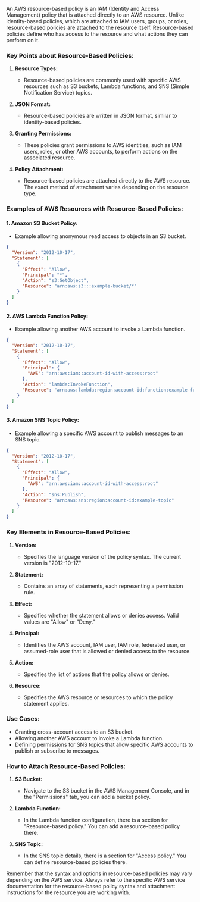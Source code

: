 An AWS resource-based policy is an IAM (Identity and Access Management) policy that is attached directly to an AWS resource. Unlike identity-based policies, which are attached to IAM users, groups, or roles, resource-based policies are attached to the resource itself. Resource-based policies define who has access to the resource and what actions they can perform on it.

### Key Points about Resource-Based Policies:

1. **Resource Types:**
   - Resource-based policies are commonly used with specific AWS resources such as S3 buckets, Lambda functions, and SNS (Simple Notification Service) topics.

2. **JSON Format:**
   - Resource-based policies are written in JSON format, similar to identity-based policies.

3. **Granting Permissions:**
   - These policies grant permissions to AWS identities, such as IAM users, roles, or other AWS accounts, to perform actions on the associated resource.

4. **Policy Attachment:**
   - Resource-based policies are attached directly to the AWS resource. The exact method of attachment varies depending on the resource type.

### Examples of AWS Resources with Resource-Based Policies:

#### 1. **Amazon S3 Bucket Policy:**
   - Example allowing anonymous read access to objects in an S3 bucket.

   ```json
   {
     "Version": "2012-10-17",
     "Statement": [
       {
         "Effect": "Allow",
         "Principal": "*",
         "Action": "s3:GetObject",
         "Resource": "arn:aws:s3:::example-bucket/*"
       }
     ]
   }
   ```

#### 2. **AWS Lambda Function Policy:**
   - Example allowing another AWS account to invoke a Lambda function.

   ```json
   {
     "Version": "2012-10-17",
     "Statement": [
       {
         "Effect": "Allow",
         "Principal": {
           "AWS": "arn:aws:iam::account-id-with-access:root"
         },
         "Action": "lambda:InvokeFunction",
         "Resource": "arn:aws:lambda:region:account-id:function:example-function"
       }
     ]
   }
   ```

#### 3. **Amazon SNS Topic Policy:**
   - Example allowing a specific AWS account to publish messages to an SNS topic.

   ```json
   {
     "Version": "2012-10-17",
     "Statement": [
       {
         "Effect": "Allow",
         "Principal": {
           "AWS": "arn:aws:iam::account-id-with-access:root"
         },
         "Action": "sns:Publish",
         "Resource": "arn:aws:sns:region:account-id:example-topic"
       }
     ]
   }
   ```

### Key Elements in Resource-Based Policies:

1. **Version:**
   - Specifies the language version of the policy syntax. The current version is "2012-10-17."

2. **Statement:**
   - Contains an array of statements, each representing a permission rule.

3. **Effect:**
   - Specifies whether the statement allows or denies access. Valid values are "Allow" or "Deny."

4. **Principal:**
   - Identifies the AWS account, IAM user, IAM role, federated user, or assumed-role user that is allowed or denied access to the resource.

5. **Action:**
   - Specifies the list of actions that the policy allows or denies.

6. **Resource:**
   - Specifies the AWS resource or resources to which the policy statement applies.

### Use Cases:

- Granting cross-account access to an S3 bucket.
- Allowing another AWS account to invoke a Lambda function.
- Defining permissions for SNS topics that allow specific AWS accounts to publish or subscribe to messages.

### How to Attach Resource-Based Policies:

1. **S3 Bucket:**
   - Navigate to the S3 bucket in the AWS Management Console, and in the "Permissions" tab, you can add a bucket policy.

2. **Lambda Function:**
   - In the Lambda function configuration, there is a section for "Resource-based policy." You can add a resource-based policy there.

3. **SNS Topic:**
   - In the SNS topic details, there is a section for "Access policy." You can define resource-based policies there.

Remember that the syntax and options in resource-based policies may vary depending on the AWS service. Always refer to the specific AWS service documentation for the resource-based policy syntax and attachment instructions for the resource you are working with.

